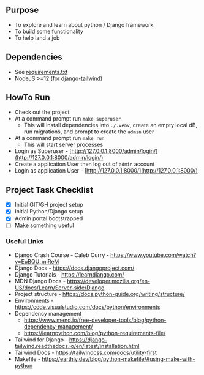 ## Purpose
* To explore and learn about python / Django framework
* To build some functionality
* To help land a job

## Dependencies
- See [requirements.txt](./requirements.txt)
- NodeJS >=12 (for [django-tailwind](https://django-tailwind.readthedocs.io))

## HowTo Run
 - Check out the project
 - At a command prompt run `make superuser`
   - This will install dependencies into `./.venv`, create an empty local dB, run migrations, and prompt to create the `admin` user
 - At a command prompt run `make run`
   - This will start server processes
 - Login as Superuser - [http://127.0.0.1:8000/admin/login/](http://127.0.0.1:8000/admin/login/)
 - Create a application User then log out of `admin` account
 - Login as application User - [http://127.0.0.1:8000/](http://127.0.0.1:8000/)

## Project Task Checklist
- [X] Initial GIT/GH project setup
- [X] Initial Python/Django setup
- [X] Admin portal bootstrapped
- [ ] Make something useful

### Useful Links
- Django Crash Course - Caleb Curry - https://www.youtube.com/watch?v=EuBQU_miReM
- Django Docs - https://docs.djangoproject.com/
- Django Tutorials - https://learndjango.com/
- MDN Django Docs - https://developer.mozilla.org/en-US/docs/Learn/Server-side/Django
- Project structure - https://docs.python-guide.org/writing/structure/
- Environments - https://code.visualstudio.com/docs/python/environments
- Dependency management
  - https://www.mend.io/free-developer-tools/blog/python-dependency-management/
  - https://learnpython.com/blog/python-requirements-file/
- Tailwind for Django - https://django-tailwind.readthedocs.io/en/latest/installation.html
- Tailwind Docs - https://tailwindcss.com/docs/utility-first
- Makefile - https://earthly.dev/blog/python-makefile/#using-make-with-python
